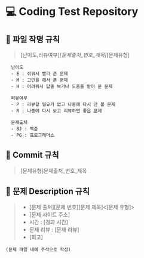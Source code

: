 # :computer: Coding Test Repository
## :closed_book: 파일 작명 규칙
> [난이도,리뷰여부]_[문제출처_번호_제목]_[문제유형]

```
  난이도
  - E : 쉬워서 빨리 푼 문제
  - M : 고민을 해서 푼 문제
  - H : 어려워서 답을 보거나 도움을 받아 푼 문제

  리뷰여부
  - P : 리뷰할 필요가 없고 나중에 다시 안 볼 문제
  - R : 나중에 다시 보고 리뷰하면 좋은 문제

  문제출처
  - BJ : 백준
  - PG : 프로그래머스
```

## :ledger: Commit 규칙
> [문제유형]문제출처_번호_제목

## :green_book: 문제 Description 규칙
>  - [문제 출처][문제 번호][문제 제목]<[문제 유형]>
>  - [문제 사이트 주소] 
>  - 시간 : [경과 시간]
>  - 문제 리뷰 : [문제 리뷰] 
>  - [회고] 
```
(문제 파일 내에 주석으로 작성)
```

